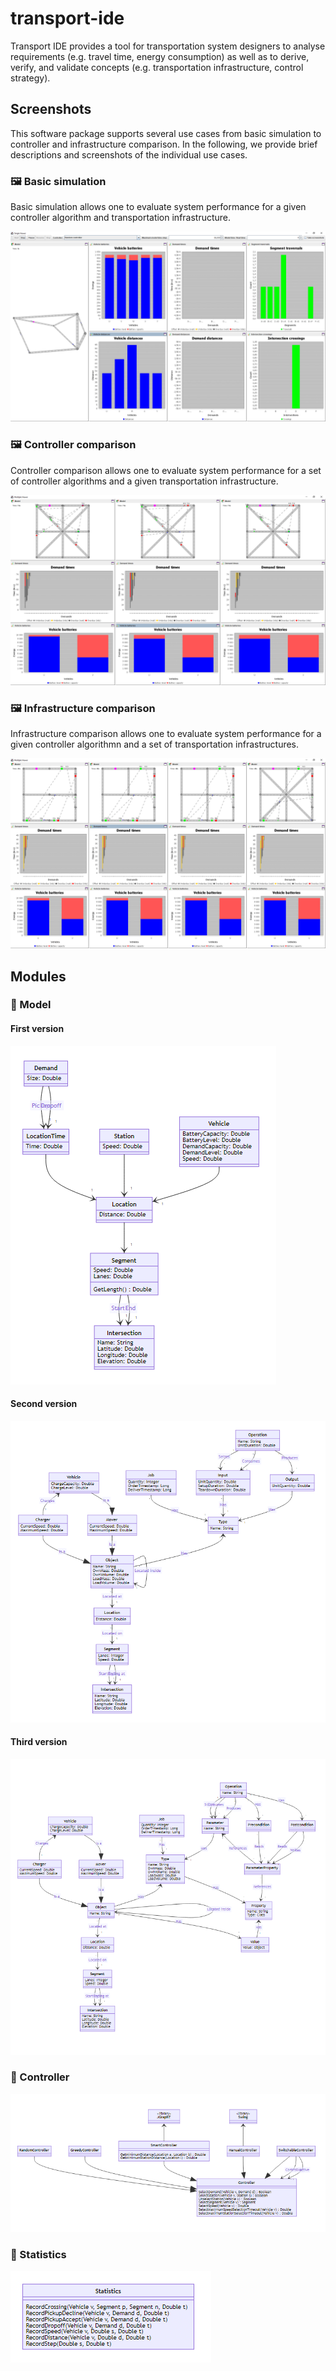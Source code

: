 # transport-ide

Transport IDE provides a tool for transportation system designers to analyse requirements (e.g. travel time, energy consumption) as well as to derive, verify, and validate concepts (e.g. transportation infrastructure, control strategy).

## Screenshots

This software package supports several use cases from basic simulation to controller and infrastructure comparison.
In the following, we provide brief descriptions and screenshots of the individual use cases.

### 🖼️ Basic simulation

Basic simulation allows one to evaluate system performance for a given controller algorithm and transportation infrastructure.

![Basic](./screenshots/basic-simulation.png)

### 🖼️ Controller comparison

Controller comparison allows one to evaluate system performance for a set of controller algorithms and a given transportation infrastructure.

![Controller comparison](./screenshots/controller-comparison.png)

### 🖼️ Infrastructure comparison

Infrastructure comparison allows one to evaluate system performance for a given controller algorithmn and a set of transportation infrastructures.

![Infrastructure comparison](./screenshots/infrastructure-comparison.png)

## Modules

### 🧩 Model

#### First version

![Model classes](./model/doc/classes-v0.png)

#### Second version

![Model classes](./model/doc/classes-v1.png)

#### Third version

![Model classes](./model/doc/classes-v2.png)

### 🧩 Controller

![Controller classes](./controller/doc/classes.png)

### 🧩 Statistics

![Statistics classes](./statistics/doc/classes.png)